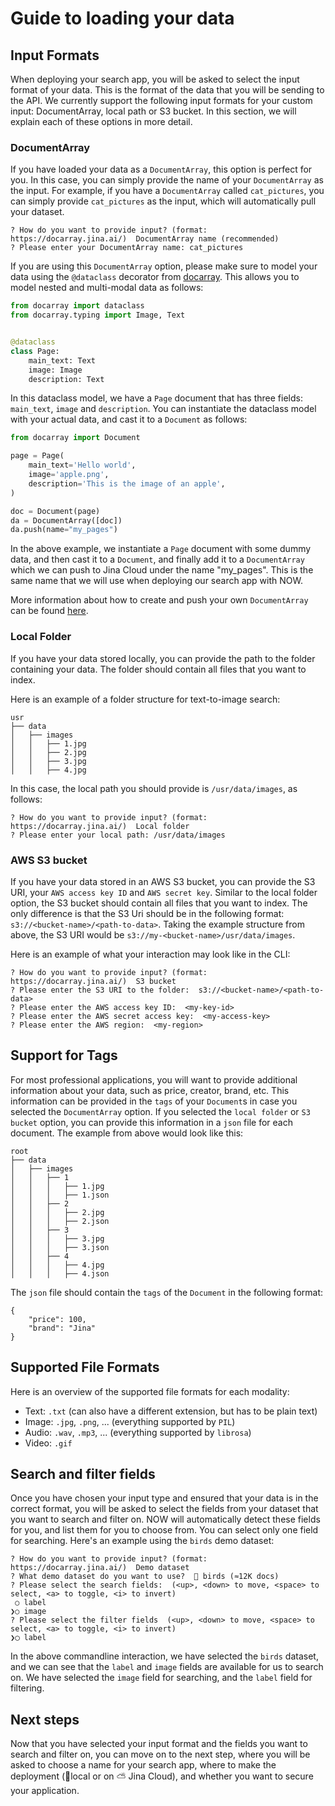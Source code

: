 # Guide to loading your data

## Input Formats

When deploying your search app, you will be asked to select the input format of your data. 
This is the format of the data that you will be sending to the API. 
We currently support the following input formats for your custom input: DocumentArray, local path or S3 bucket.
In this section, we will explain each of these options in more detail.

### DocumentArray
If you have loaded your data as a `DocumentArray`, this option is perfect for you. In this case, you can simply provide
the name of your `DocumentArray` as the input. For example, if you have a `DocumentArray` called `cat_pictures`, you can
simply provide `cat_pictures` as the input, which will automatically pull your dataset.

```commandline
? How do you want to provide input? (format: https://docarray.jina.ai/)  DocumentArray name (recommended)
? Please enter your DocumentArray name: cat_pictures
```

If you are using this `DocumentArray` option, please make sure to model your data using the `@dataclass` decorator from [docarray](https://docarray.jina.ai/datatypes/multimodal/).
This allows you to model nested and multi-modal data as follows:

```python
from docarray import dataclass
from docarray.typing import Image, Text


@dataclass
class Page:
    main_text: Text
    image: Image
    description: Text
```

In this dataclass model, we have a `Page` document that has three fields: `main_text`, `image` and `description`. 
You can instantiate the dataclass model with your actual data, and cast it to a `Document` as follows:

```python
from docarray import Document

page = Page(
    main_text='Hello world',
    image='apple.png',
    description='This is the image of an apple',
)

doc = Document(page)
da = DocumentArray([doc])
da.push(name="my_pages")
```

In the above example, we instantiate a `Page` document with some dummy data, and then cast it to a `Document`,
and finally add it to a `DocumentArray` which we can push to Jina Cloud under the name "my_pages".
This is the same name that we will use when deploying our search app with NOW.

More information about how to create and push your own `DocumentArray` can be found [here](https://docarray.jina.ai/).

### Local Folder
If you have your data stored locally, you can provide the path to the folder containing your data.
The folder should contain all files that you want to index.

Here is an example of a folder structure for text-to-image search:
```
usr
├── data
│   ├── images
│   │   ├── 1.jpg
│   │   ├── 2.jpg
│   │   ├── 3.jpg
│   │   ├── 4.jpg
```
In this case, the local path you should provide is `/usr/data/images`, as follows:

```commandline
? How do you want to provide input? (format: https://docarray.jina.ai/)  Local folder
? Please enter your local path: /usr/data/images
```

### AWS S3 bucket
If you have your data stored in an AWS S3 bucket, you can provide the S3 URI, your `AWS access key ID` and `AWS secret key`.
Similar to the local folder option, the S3 bucket should contain all files that you want to index.
The only difference is that the S3 Uri should be in the following format: `s3://<bucket-name>/<path-to-data>`.
Taking the example structure from above, the S3 URI would be `s3://my-<bucket-name>/usr/data/images`.

Here is an example of what your interaction may look like in the CLI:

```commandline
? How do you want to provide input? (format: https://docarray.jina.ai/)  S3 bucket
? Please enter the S3 URI to the folder:  s3://<bucket-name>/<path-to-data>
? Please enter the AWS access key ID:  <my-key-id>
? Please enter the AWS secret access key:  <my-access-key>
? Please enter the AWS region:  <my-region>
```


## Support for Tags
For most professional applications, you will want to provide additional information about your data, such as price, creator, brand, etc.
This information can be provided in the `tags` of your `Document`s in case you selected the `DocumentArray` option.
If you selected the `local folder` or `S3 bucket` option, you can provide this information in a `json` file for each document.
The example from above would look like this:
```
root
├── data
│   ├── images
│   │   ├── 1
│   │   │   ├── 1.jpg
│   │   │   ├── 1.json
│   │   ├── 2
│   │   │   ├── 2.jpg
│   │   │   ├── 2.json
│   │   ├── 3
│   │   │   ├── 3.jpg
│   │   │   ├── 3.json
│   │   ├── 4 
│   │   │   ├── 4.jpg
│   │   │   ├── 4.json
```
The `json` file should contain the `tags` of the `Document` in the following format:
```
{
    "price": 100,
    "brand": "Jina"
}
```


## Supported File Formats
Here is an overview of the supported file formats for each modality:

- Text: `.txt` (can also have a different extension, but has to be plain text)
- Image: `.jpg`, `.png`, ... (everything supported by `PIL`)
- Audio: `.wav`, `.mp3`, ... (everything supported by `librosa`)
- Video: `.gif` 

## Search and filter fields

Once you have chosen your input type and ensured that your data is in the correct format, you will be asked to select
the fields from your dataset that you want to search and filter on. NOW will automatically detect these fields for you,
and list them for you to choose from. You can select only one field for searching. Here's an example using the `birds`
demo dataset:

```commandline
? How do you want to provide input? (format: https://docarray.jina.ai/)  Demo dataset
? What demo dataset do you want to use?  🦆 birds (≈12K docs)
? Please select the search fields:  (<up>, <down> to move, <space> to select, <a> to toggle, <i> to invert)
 ○ label
❯○ image
? Please select the filter fields  (<up>, <down> to move, <space> to select, <a> to toggle, <i> to invert)
❯◯ label
```

In the above commandline interaction, we have selected the `birds` dataset, and we can see that the `label` and `image`
fields are available for us to search on. We have selected the `image` field for searching, and the `label` field for
filtering.

## Next steps

Now that you have selected your input format and the fields you want to search and filter on, you can move on to the next step,
where you will be asked to choose a name for your search app, where to make the deployment (📍local or on ⛅️ Jina Cloud),
and whether you want to secure your application. 
